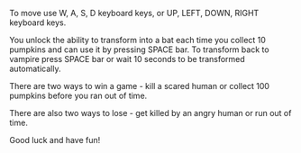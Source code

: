 To move use W, A, S, D keyboard keys, or UP, LEFT, DOWN, RIGHT keyboard keys. 

You unlock the ability to transform into a bat each time you collect 10 pumpkins and can use it by pressing SPACE bar. To transform back to vampire press SPACE bar or wait 10 seconds to be transformed automatically.

There are two ways to win a game - kill a scared human or collect 100 pumpkins before you ran out of time.

There are also two ways to lose - get killed by an angry human or run out of time.

Good luck and have fun!